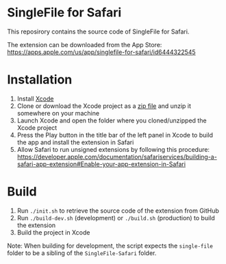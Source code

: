 # SingleFile for Safari

This reposirory contains the source code of SingleFile for Safari.

The extension can be downloaded from the App Store: https://apps.apple.com/us/app/singlefile-for-safari/id6444322545

# Installation

1. Install [Xcode](https://apps.apple.com/us/app/xcode/id497799835?mt=12)
2. Clone or download the Xcode project as a [zip file](https://github.com/gildas-lormeau/SingleFile-Safari-Extension/archive/refs/heads/main.zip) and unzip it somewhere on your machine
3. Launch Xcode and open the folder where you cloned/unzipped the Xcode project
4. Press the Play button in the title bar of the left panel in Xcode to build the app and install the extension in Safari
5. Allow Safari to run unsigned extensions by following this procedure: https://developer.apple.com/documentation/safariservices/building-a-safari-app-extension#Enable-your-app-extension-in-Safari

# Build

1. Run `./init.sh` to retrieve the source code of the extension from GitHub
2. Run `./build-dev.sh` (development) or `./build.sh` (production) to build the extension
3. Build the project in Xcode

Note: When building for development, the script expects the `single-file` folder to be a sibling of the `SingleFile-Safari` folder.
